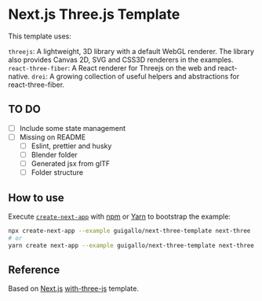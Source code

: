 # Next.js Three.js Template

This template uses:

`threejs`: A lightweight, 3D library with a default WebGL renderer. The library also provides Canvas 2D, SVG and CSS3D renderers in the examples.
`react-three-fiber`: A React renderer for Threejs on the web and react-native.
`drei`: A growing collection of useful helpers and abstractions for react-three-fiber.

## TO DO
 - [ ] Include some state management
 - [ ] Missing on README
	 - [ ] Eslint, prettier and husky
	 - [ ] Blender folder
	 - [ ] Generated jsx from glTF
	 - [ ] Folder structure

## How to use

Execute [`create-next-app`](https://github.com/vercel/next.js/tree/canary/packages/create-next-app) with [npm](https://docs.npmjs.com/cli/init) or [Yarn](https://yarnpkg.com/lang/en/docs/cli/create/) to bootstrap the example:

```bash
npx create-next-app --example guigallo/next-three-template next-three
# or
yarn create next-app --example guigallo/next-three-template next-three
```

## Reference
Based on [Next.js](https://nextjs.org/)  [with-three-js](https://github.com/vercel/next.js/tree/master/examples/with-three-js) template.